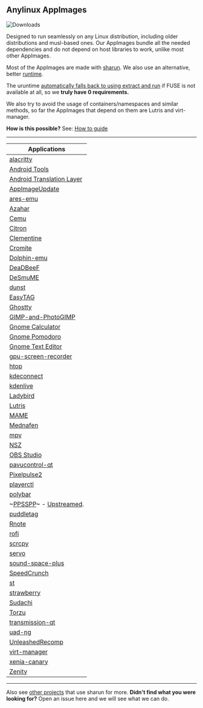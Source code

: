 ## **Anylinux AppImages**

![Downloads](https://img.shields.io/endpoint?url=https://cdn.jsdelivr.net/gh/pkgforge-dev/Anylinux-AppImages@main/.github/badge.json)

Designed to run seamlessly on any Linux distribution, including older distributions and musl-based ones. Our AppImages bundle all the needed dependencies and do not depend on host libraries to work, unlike most other AppImages.

Most of the AppImages are made with [sharun](https://github.com/VHSgunzo/sharun). We also use an alternative, better [runtime](https://github.com/VHSgunzo/uruntime).

The uruntime [automatically falls back to using extract and run](https://github.com/VHSgunzo/uruntime?tab=readme-ov-file#built-in-configuration) if FUSE is not available at all, so we **truly have 0 requirements.**

We also try to avoid the usage of containers/namespaces and similar methods, so far the AppImages that depend on them are Lutris and virt-manager.

**How is this possible?** See: [How to guide](https://github.com/pkgforge-dev/Anylinux-AppImages/blob/main/HOW-TO-MAKE-THESE.md)

---

| Applications                                                                                                             |
| ------------------------------------------------------------------------------------------------------------------------ |
[alacritty](https://github.com/pkgforge-dev/alacritty-AppImage)                                                          |
[Android Tools](https://github.com/pkgforge-dev/android-tools-AppImage)                                                  |
[Android Translation Layer](https://github.com/pkgforge-dev/android_translation_layer-AppImage)                          |
[AppImageUpdate](https://github.com/pkgforge-dev/AppImageUpdate-Enhanced-Edition)                                        |
[ares-emu](https://github.com/pkgforge-dev/ares-emu-appimage)                                                            |
[Azahar](https://github.com/pkgforge-dev/Azahar-AppImage-Enhanced)                                                       |
[Cemu](https://github.com/pkgforge-dev/Cemu-AppImage-Enhanced)                                                           |
[Citron](https://github.com/pkgforge-dev/Citron-AppImage)                                                                |
[Clementine](https://github.com/pkgforge-dev/Clementine-AppImage)                                                        |
[Cromite](https://github.com/pkgforge-dev/Cromite-AppImage)                                                              |
[Dolphin-emu](https://github.com/pkgforge-dev/Dolphin-emu-AppImage)                                                      |
[DeaDBeeF](https://github.com/pkgforge-dev/DeaDBeeF-AppImage)                                                            |
[DeSmuME](https://github.com/pkgforge-dev/DeSmuME-AppImage)                                                              |
[dunst](https://github.com/pkgforge-dev/dunst-AppImage)                                                                  |
[EasyTAG](https://github.com/pkgforge-dev/EasyTAG-AppImage)                                                              |
[Ghostty](https://github.com/pkgforge-dev/ghostty-appimage)                                                              |
[GIMP-and-PhotoGIMP](https://github.com/pkgforge-dev/GIMP-and-PhotoGIMP-AppImage)                                        |
[Gnome Calculator](https://github.com/pkgforge-dev/Gnome-Calculator-AppImage)                                            |
[Gnome Pomodoro](https://github.com/pkgforge-dev/gnome-pomodoro-appimage)                                                |
[Gnome Text Editor](https://github.com/pkgforge-dev/Gnome-Text-Editor-AppImage)                                          |
[gpu-screen-recorder](https://github.com/pkgforge-dev/gpu-screen-recorder-AppImage)                                      |
[htop](https://github.com/pkgforge-dev/htop-AppImage)                                                                    |
[kdeconnect](https://github.com/pkgforge-dev/kdeconnect-AppImage)                                                        |
[kdenlive](https://github.com/pkgforge-dev/kdenlive-AppImage-Enhanced)                                                   |
[Ladybird](https://github.com/pkgforge-dev/ladybird-appimage)                                                            |
[Lutris](https://github.com/pkgforge-dev/Lutris-AppImage)                                                                |
[MAME](https://github.com/pkgforge-dev/MAME-AppImage)                                                                    |
[Mednafen](https://github.com/pkgforge-dev/mednafen-appimage)                                                            |
[mpv](https://github.com/pkgforge-dev/mpv-AppImage)                                                                      |
[NSZ](https://github.com/pkgforge-dev/NSZ-AppImage)                                                                      |
[OBS Studio](https://github.com/pkgforge-dev/OBS-Studio-AppImage)                                                        |
[pavucontrol-qt](https://github.com/pkgforge-dev/pavucontrol-qt-AppImage)                                                |
[Pixelpulse2](https://github.com/pkgforge-dev/Pixelpulse2-AppImage)                                                      |
[playerctl](https://github.com/pkgforge-dev/playerctl-AppImage)                                                          |
[polybar](https://github.com/pkgforge-dev/polybar-AppImage)                                                              |
~[PPSSPP](https://github.com/pkgforge-dev/PPSSPP-AppImage)~ - [Upstreamed](https://github.com/hrydgard/ppsspp/releases). |
[puddletag](https://github.com/pkgforge-dev/puddletag-AppImage)                                                          |
[Rnote](https://github.com/pkgforge-dev/Rnote-AppImage)                                                                  |
[rofi](https://github.com/pkgforge-dev/rofi-AppImage)                                                                    |
[scrcpy](https://github.com/pkgforge-dev/scrcpy-AppImage)                                                                |
[servo](https://github.com/pkgforge-dev/servo-AppImage)                                                                  |
[sound-space-plus](https://github.com/pkgforge-dev/sound-space-plus-AppImage)                                            |
[SpeedCrunch](https://github.com/pkgforge-dev/SpeedCrunch-AppImage)                                                      |
[st](https://github.com/pkgforge-dev/st-AppImage)                                                                        |
[strawberry](https://github.com/pkgforge-dev/strawberry-AppImage)                                                        |
[Sudachi](https://github.com/pkgforge-dev/Sudachi-AppImage)                                                              |
[Torzu](https://github.com/pkgforge-dev/Torzu-AppImage)                                                                  |
[transmission-qt](https://github.com/pkgforge-dev/transmission-qt-AppImage)                                              |
[uad-ng](https://github.com/pkgforge-dev/uad-ng-AppImage)                                                                |
[UnleashedRecomp](https://github.com/pkgforge-dev/UnleashedRecomp-AppImage)                                              |
[virt-manager](https://github.com/pkgforge-dev/virt-manager-AppImage)                                                    |
[xenia-canary](https://github.com/pkgforge-dev/xenia-canary-AppImage)                                                    |
[Zenity](https://github.com/pkgforge-dev/Zenity-GTK3-AppImage)                                                           |

---

Also see [other projects](https://github.com/VHSgunzo/sharun?tab=readme-ov-file#projects-that-use-sharun) that use sharun for more. **Didn't find what you were looking for?** Open an issue here and we will see what we can do.
